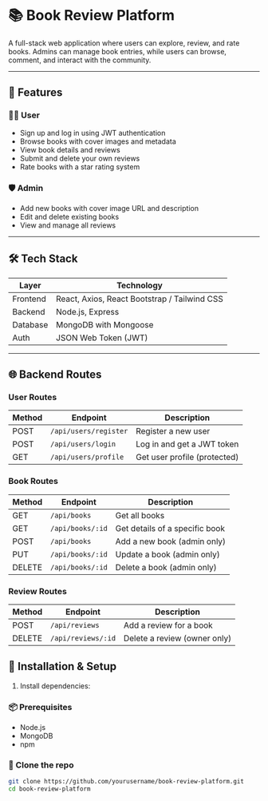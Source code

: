 # 📚 Book Review Platform

A full-stack web application where users can explore, review, and rate books. Admins can manage book entries, while users can browse, comment, and interact with the community.

---

## 🚀 Features

### 🧑‍💻 User
- Sign up and log in using JWT authentication
- Browse books with cover images and metadata
- View book details and reviews
- Submit and delete your own reviews
- Rate books with a star rating system

### 🛡️ Admin
- Add new books with cover image URL and description
- Edit and delete existing books
- View and manage all reviews

---

## 🛠️ Tech Stack

| Layer       | Technology        |
|-------------|-------------------|
| Frontend    | React, Axios, React Bootstrap / Tailwind CSS |
| Backend     | Node.js, Express  |
| Database    | MongoDB with Mongoose |
| Auth        | JSON Web Token (JWT) |

---
## 🌐 Backend Routes

### User Routes
| Method | Endpoint             | Description                     |
|--------|-----------------------|---------------------------------|
| POST   | `/api/users/register` | Register a new user             |
| POST   | `/api/users/login`    | Log in and get a JWT token      |
| GET    | `/api/users/profile`  | Get user profile (protected)    |

### Book Routes
| Method | Endpoint             | Description                     |
|--------|-----------------------|---------------------------------|
| GET    | `/api/books`          | Get all books                   |
| GET    | `/api/books/:id`      | Get details of a specific book  |
| POST   | `/api/books`          | Add a new book (admin only)     |
| PUT    | `/api/books/:id`      | Update a book (admin only)      |
| DELETE | `/api/books/:id`      | Delete a book (admin only)      |

### Review Routes
| Method | Endpoint                     | Description                     |
|--------|-------------------------------|---------------------------------|
| POST   | `/api/reviews`               | Add a review for a book         |
| DELETE | `/api/reviews/:id`           | Delete a review (owner only)    |

## 🧾 Installation & Setup


1. Install dependencies:

### 📦 Prerequisites
- Node.js
- MongoDB
- npm 

### 🔧 Clone the repo
```bash
git clone https://github.com/yourusername/book-review-platform.git
cd book-review-platform

